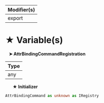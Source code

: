 | Modifier(s)                            |
|----------------------------------------|
| export |

# &#9733; Variable(s)

&nbsp;&nbsp; **&#10148; AttrBindingCommandRegistration**

| Type                        |
|-----------------------------|
| any |

&nbsp;&nbsp;&nbsp;&nbsp;&nbsp; **&#9733; Initializer**

```ts
AttrBindingCommand as unknown as IRegistry
```